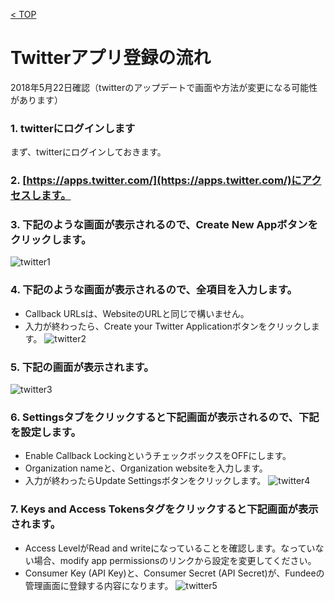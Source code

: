 [< TOP](/README.md)

# Twitterアプリ登録の流れ
2018年5月22日確認（twitterのアップデートで画面や方法が変更になる可能性があります）

### 1. twitterにログインします
まず、twitterにログインしておきます。

### 2. [https://apps.twitter.com/](https://apps.twitter.com/)にアクセスします。
### 3. 下記のような画面が表示されるので、Create New Appボタンをクリックします。
![twitter1](https://user-images.githubusercontent.com/28310715/40352620-4027d266-5dea-11e8-95e6-ce0f041f7ac4.png)
### 4. 下記のような画面が表示されるので、全項目を入力します。
- Callback URLsは、WebsiteのURLと同じで構いません。
- 入力が終わったら、Create your Twitter Applicationボタンをクリックします。
![twitter2](https://user-images.githubusercontent.com/28310715/40352651-5666a692-5dea-11e8-8dc0-d75b53029e9d.png)
### 5. 下記の画面が表示されます。
![twitter3](https://user-images.githubusercontent.com/28310715/40354041-eb2f99c0-5ded-11e8-9304-6e026ca3923d.png)
### 6. Settingsタブをクリックすると下記画面が表示されるので、下記を設定します。
- Enable Callback LockingというチェックボックスをOFFにします。
- Organization nameと、Organization websiteを入力します。
- 入力が終わったらUpdate Settingsボタンをクリックします。
![twitter4](https://user-images.githubusercontent.com/28310715/40354248-5c911788-5dee-11e8-94bd-77f36d20849b.png)
### 7. Keys and Access Tokensタグをクリックすると下記画面が表示されます。
- Access LevelがRead and writeになっていることを確認します。なっていない場合、modify app permissionsのリンクから設定を変更してください。
- Consumer Key (API Key)と、Consumer Secret (API Secret)が、Fundeeの管理画面に登録する内容になります。
![twitter5](https://user-images.githubusercontent.com/28310715/40354331-8908cb08-5dee-11e8-97d8-a957f411ab71.png)





